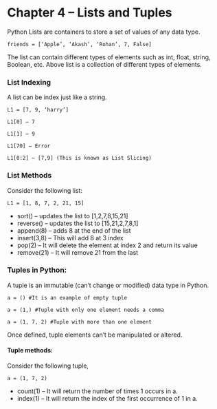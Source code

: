 # Chapter 4 – Lists and Tuples

Python Lists are containers to store a set of values of any data type.

```
friends = [‘Apple’, ‘Akash’, ‘Rohan’, 7, False]
```

The list can contain different types of elements such as int, float, string, Boolean, etc. Above list is a collection of different types of elements.

### List Indexing

A list can be index just like a string.

```
L1 = [7, 9, ‘harry’]

L1[0] – 7

L1[1] – 9

L1[70] – Error

L1[0:2] – [7,9] (This is known as List Slicing)
```

### List Methods

Consider the following list:

```
L1 = [1, 8, 7, 2, 21, 15]
```

- sort() – updates the list to [1,2,7,8,15,21]
- reverse() – updates the list to [15,21,2,7,8,1]
- append(8) – adds 8 at the end of the list
- insert(3,8) – This will add 8 at 3 index
- pop(2) – It will delete the element at index 2 and return its value
- remove(21) – It will remove 21 from the last

### Tuples in Python:

A tuple is an immutable (can’t change or modified) data type in Python.

```
a = () #It is an example of empty tuple

a = (1,) #Tuple with only one element needs a comma

a = (1, 7, 2) #Tuple with more than one element
```

Once defined, tuple elements can’t be manipulated or altered.

#### Tuple methods:

Consider the following tuple,

```
a = (1, 7, 2)
```

- count(1) – It will return the number of times 1 occurs in a.
- index(1) – It will return the index of the first occurrence of 1 in a.
